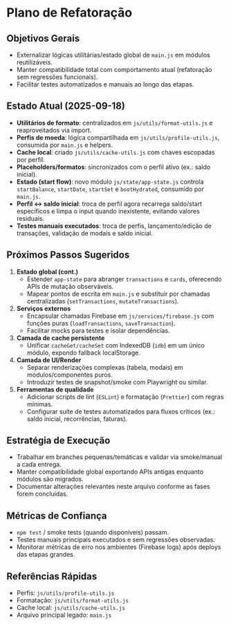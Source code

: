 # Plano de Refatoração

## Objetivos Gerais
- Externalizar lógicas utilitárias/estado global de `main.js` em módulos reutilizáveis.
- Manter compatibilidade total com comportamento atual (refatoração sem regressões funcionais).
- Facilitar testes automatizados e manuais ao longo das etapas.

## Estado Atual (2025-09-18)
- **Utilitários de formato**: centralizados em `js/utils/format-utils.js` e reaproveitados via import.
- **Perfis de moeda**: lógica compartilhada em `js/utils/profile-utils.js`, consumida por `main.js` e helpers.
- **Cache local**: criado `js/utils/cache-utils.js` com chaves escopadas por perfil.
- **Placeholders/formatos**: sincronizados com o perfil ativo (ex.: saldo inicial).
- **Estado (start flow)**: novo módulo `js/state/app-state.js` controla `startBalance`, `startDate`, `startSet` e `bootHydrated`, consumido por `main.js`.
- **Perfil ↔ saldo inicial**: troca de perfil agora recarrega saldo/start específicos e limpa o input quando inexistente, evitando valores residuais.
- **Testes manuais executados**: troca de perfis, lançamento/edição de transações, validação de modais e saldo inicial.

## Próximos Passos Sugeridos
1. **Estado global (cont.)**
   - Estender `app-state` para abranger `transactions` e `cards`, oferecendo APIs de mutação observáveis.
   - Mapear pontos de escrita em `main.js` e substituir por chamadas centralizadas (`setTransactions`, `mutateTransactions`).
2. **Serviços externos**
   - Encapsular chamadas Firebase em `js/services/firebase.js` com funções puras (`loadTransactions`, `saveTransaction`).
   - Facilitar mocks para testes e isolar dependências.
3. **Camada de cache persistente**
   - Unificar `cacheGet/cacheSet` com IndexedDB (`idb`) em um único módulo, expondo fallback localStorage.
4. **Camada de UI/Render**
   - Separar renderizações complexas (tabela, modais) em módulos/componentes puros.
   - Introduzir testes de snapshot/smoke com Playwright ou similar.
5. **Ferramentas de qualidade**
   - Adicionar scripts de lint (`ESLint`) e formatação (`Prettier`) com regras mínimas.
   - Configurar suíte de testes automatizados para fluxos críticos (ex.: saldo inicial, recorrências, faturas).

## Estratégia de Execução
- Trabalhar em branches pequenas/temáticas e validar via smoke/manual a cada entrega.
- Manter compatibilidade global exportando APIs antigas enquanto módulos são migrados.
- Documentar alterações relevantes neste arquivo conforme as fases forem concluídas.

## Métricas de Confiança
- `npm test` / smoke tests (quando disponíveis) passam.
- Testes manuais principais executados e sem regressões observadas.
- Monitorar métricas de erro nos ambientes (Firebase logs) após deploys das etapas grandes.

## Referências Rápidas
- Perfis: `js/utils/profile-utils.js`
- Formatação: `js/utils/format-utils.js`
- Cache local: `js/utils/cache-utils.js`
- Arquivo principal legado: `main.js`
